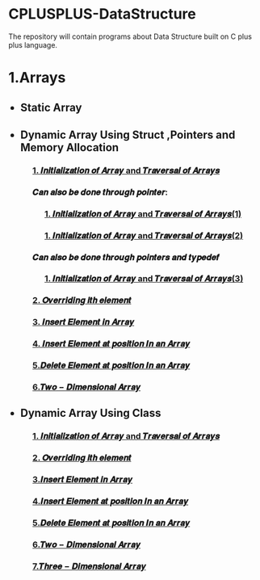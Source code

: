 # CPLUSPLUS-DataStructure
The repository will contain programs about Data Structure built on C plus plus language.

<h1> 1.Arrays </h1>

<ul>

<h2><li> Static Array</li></h2>

<ul>


</ul>

<h2><li> Dynamic Array Using Struct ,Pointers and Memory Allocation</li></h2>

<ul>
  
<h3> <a href="https://github.com/AvinandanBose/CPLUSPLUS_DataStructure/blob/main/struct_array_insert_and_traversal.cpp"> 1. 𝑰𝒏𝒊𝒕𝒊𝒂𝒍𝒊𝒛𝒂𝒕𝒊𝒐𝒏 𝒐𝒇 𝑨𝒓𝒓𝒂𝒚 and 𝑻𝒓𝒂𝒗𝒆𝒓𝒔𝒂𝒍 𝒐𝒇 𝑨𝒓𝒓𝒂𝒚𝒔 </a></h3>
  
<h3> 𝑪𝒂𝒏 𝒂𝒍𝒔𝒐 𝒃𝒆 𝒅𝒐𝒏𝒆 𝒕𝒉𝒓𝒐𝒖𝒈𝒉 𝒑𝒐𝒊𝒏𝒕𝒆𝒓: </h3>

<ul>

<h3> <a href="https://github.com/AvinandanBose/CPLUSPLUS_DataStructure/blob/main/struct_array_insert_and_traversal1.cpp"> 1. 𝑰𝒏𝒊𝒕𝒊𝒂𝒍𝒊𝒛𝒂𝒕𝒊𝒐𝒏 𝒐𝒇 𝑨𝒓𝒓𝒂𝒚 and 𝑻𝒓𝒂𝒗𝒆𝒓𝒔𝒂𝒍 𝒐𝒇 𝑨𝒓𝒓𝒂𝒚𝒔(1) </a></h3>

<h3> <a href="https://github.com/AvinandanBose/CPLUSPLUS_DataStructure/blob/main/struct_array_insert_and_traversal2.cpp"> 1. 𝑰𝒏𝒊𝒕𝒊𝒂𝒍𝒊𝒛𝒂𝒕𝒊𝒐𝒏 𝒐𝒇 𝑨𝒓𝒓𝒂𝒚 and 𝑻𝒓𝒂𝒗𝒆𝒓𝒔𝒂𝒍 𝒐𝒇 𝑨𝒓𝒓𝒂𝒚𝒔(2) </a></h3>



</ul>

<h3>𝑪𝒂𝒏 𝒂𝒍𝒔𝒐 𝒃𝒆 𝒅𝒐𝒏𝒆 𝒕𝒉𝒓𝒐𝒖𝒈𝒉 𝒑𝒐𝒊𝒏𝒕𝒆𝒓𝒔 𝒂𝒏𝒅 𝒕𝒚𝒑𝒆𝒅𝒆𝒇</h3>

<ul>

<h3> <a href="https://github.com/AvinandanBose/CPLUSPLUS_DataStructure/blob/main/struct_array_insert_and_traversal3.cpp"> 1. 𝑰𝒏𝒊𝒕𝒊𝒂𝒍𝒊𝒛𝒂𝒕𝒊𝒐𝒏 𝒐𝒇 𝑨𝒓𝒓𝒂𝒚 and 𝑻𝒓𝒂𝒗𝒆𝒓𝒔𝒂𝒍 𝒐𝒇 𝑨𝒓𝒓𝒂𝒚𝒔(3) </a></h3>

</ul>
<h3> <a href="https://github.com/AvinandanBose/CPLUSPLUS_DataStructure/blob/main/struct_array_overriding_of_ith_elem.cpp"> 2. 𝑶𝒗𝒆𝒓𝒓𝒊𝒅𝒊𝒏𝒈 𝒊𝒕𝒉 𝒆𝒍𝒆𝒎𝒆𝒏𝒕 </a></h3>
  
<h3> <a href="https://github.com/AvinandanBose/CPLUSPLUS_DataStructure/blob/main/struct_Arrays_Inserting_Element_In_Array.cpp"> 3. 𝑰𝒏𝒔𝒆𝒓𝒕 𝑬𝒍𝒆𝒎𝒆𝒏𝒕 𝒊𝒏 𝑨𝒓𝒓𝒂𝒚 </a></h3>

<h3> <a href="https://github.com/AvinandanBose/CPLUSPLUS_DataStructure/blob/main/struct_Arrays_Inserting_Element_At_A_Position_In_The_Array.cpp"> 4. 𝑰𝒏𝒔𝒆𝒓𝒕 𝑬𝒍𝒆𝒎𝒆𝒏𝒕 𝒂𝒕 𝒑𝒐𝒔𝒊𝒕𝒊𝒐𝒏 𝑰𝒏 𝒂𝒏 𝑨𝒓𝒓𝒂𝒚  </a> </h3>

<h3> <a href="https://github.com/AvinandanBose/CPLUSPLUS_DataStructure/blob/main/struct_Arrays_Deleting_Element_At_A_Position_In_The_Array.cpp"> 5.𝑫𝒆𝒍𝒆𝒕𝒆 𝑬𝒍𝒆𝒎𝒆𝒏𝒕 𝒂𝒕 𝒑𝒐𝒔𝒊𝒕𝒊𝒐𝒏 𝑰𝒏 𝒂𝒏 𝑨𝒓𝒓𝒂𝒚 </a> </h3>

<h3> <a href="https://github.com/AvinandanBose/CPLUSPLUS_DataStructure/blob/main/struct_Arrays_Two_Dimensional.cpp"> 6.𝑻𝒘𝒐 − 𝑫𝒊𝒎𝒆𝒏𝒔𝒊𝒐𝒏𝒂𝒍 𝑨𝒓𝒓𝒂𝒚 </a> </h3>
  


</ul>


<h2><li> Dynamic Array Using Class </li></h2>

<ul>

<h3> <a href="https://github.com/AvinandanBose/CPLUSPLUS_DataStructure/blob/main/Arrays_init_trav_class_dyn.cpp"> 1. 𝑰𝒏𝒊𝒕𝒊𝒂𝒍𝒊𝒛𝒂𝒕𝒊𝒐𝒏 𝒐𝒇 𝑨𝒓𝒓𝒂𝒚 and 𝑻𝒓𝒂𝒗𝒆𝒓𝒔𝒂𝒍 𝒐𝒇 𝑨𝒓𝒓𝒂𝒚𝒔 </a></h3>
  
<h3> <a href="https://github.com/AvinandanBose/CPLUSPLUS_DataStructure/blob/main/Arrays_Overriding_Of_ith_Array.cpp"> 2. 𝑶𝒗𝒆𝒓𝒓𝒊𝒅𝒊𝒏𝒈 𝒊𝒕𝒉 𝒆𝒍𝒆𝒎𝒆𝒏𝒕 </a></h3>
<h3> <a href="https://github.com/AvinandanBose/CPLUSPLUS_DataStructure/blob/main/Arrays_Overriding_Of_ith_Array.cpp"> 3.𝑰𝒏𝒔𝒆𝒓𝒕 𝑬𝒍𝒆𝒎𝒆𝒏𝒕 𝒊𝒏 𝑨𝒓𝒓𝒂𝒚 </a></h3>
<h3> <a href="https://github.com/AvinandanBose/CPLUSPLUS_DataStructure/blob/main/Arrays_Insert_Element_At_Position_In_Array.cpp"> 4.𝑰𝒏𝒔𝒆𝒓𝒕 𝑬𝒍𝒆𝒎𝒆𝒏𝒕 𝒂𝒕 𝒑𝒐𝒔𝒊𝒕𝒊𝒐𝒏 𝑰𝒏 𝒂𝒏 𝑨𝒓𝒓𝒂𝒚 </a></h3>
<h3> <a href="https://github.com/AvinandanBose/CPLUSPLUS_DataStructure/blob/main/Arrays_Delete_Element_At_Position_In_Array.cpp"> 5.𝑫𝒆𝒍𝒆𝒕𝒆 𝑬𝒍𝒆𝒎𝒆𝒏𝒕 𝒂𝒕 𝒑𝒐𝒔𝒊𝒕𝒊𝒐𝒏 𝑰𝒏 𝒂𝒏 𝑨𝒓𝒓𝒂𝒚 </a></h3>
<h3> <a href="https://github.com/AvinandanBose/CPLUSPLUS_DataStructure/blob/main/Arrays_Two_Dimensional.cpp"> 6.𝑻𝒘𝒐 − 𝑫𝒊𝒎𝒆𝒏𝒔𝒊𝒐𝒏𝒂𝒍 𝑨𝒓𝒓𝒂𝒚</a></h3>
<h3> <a href="https://github.com/AvinandanBose/CPLUSPLUS_DataStructure/blob/main/Arrays_Three_Dimensional.cpp"> 7.𝑻𝒉𝒓𝒆𝒆 − 𝑫𝒊𝒎𝒆𝒏𝒔𝒊𝒐𝒏𝒂𝒍 𝑨𝒓𝒓𝒂𝒚</a></h3>

</ul>




</ul>



